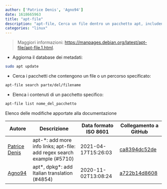 ```yaml
---
author: ['Patrice Denis', 'Agno94']
date: 1618665963
title: "apt-file"
description: "apt-file, Cerca un file dentro un pacchetto apt, includendo quelli non ancora installati."
categories: "linux"
---
```

> Maggiori informazioni: <https://manpages.debian.org/latest/apt-file/apt-file.1.html>.

- Aggiorna il database dei metadati:

```bash
sudo apt update
```

- Cerca i pacchetti che contengono un file o un percorso specificato:

```bash
apt-file search parte/del/filename
```

- Elenca i contenuti di un pacchetto specifico:

```bash
apt-file list nome_del_pacchetto
```
Elenco delle modifiche apportate alla documentazione


Autore | Descrizione | Data formato ISO 8601 | Collegamento a GitHub
------|-----|-----|-----
[Patrice Denis](mailto:patrice.denis@gmail.com) | apt-*: add more info links; apt-file: add regex search example (#5710) | 2021-04-17T15:26:03 | [ca8394dc52de](https://github.com/tldr-pages/tldr/commit/ca8394dc52def4e55971ce4049b20fa8839f464d)
[Agno94](mailto:agnophi@gmail.com) | apt*, dpkg*: add Italian translation (#4854) | 2020-11-02T13:08:24 | [a722b14d8608](https://github.com/tldr-pages/tldr/commit/a722b14d86085d614175c300539e3ccd8b957a48)


